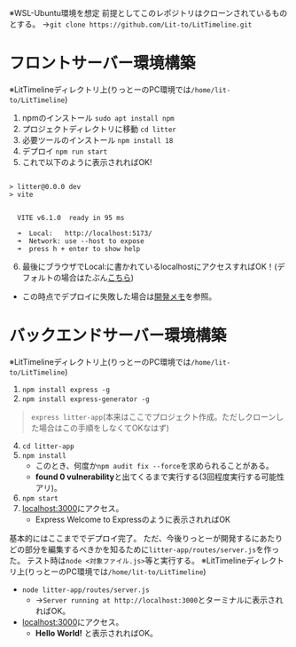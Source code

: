 ※WSL-Ubuntu環境を想定
前提としてこのレポジトリはクローンされているものとする。
→``git clone https://github.com/Lit-to/LitTimeline.git``

# フロントサーバー環境構築
※LitTimelineディレクトリ上(りっとーのPC環境では``/home/lit-to/LitTimeline``)
1.  npmのインストール ``sudo apt install npm``
2.  プロジェクトディレクトリに移動 ``cd litter``
3.  必要ツールのインストール ``npm install 18``
4.  デプロイ ``npm run start``
5.  これで以下のように表示されればOK!
```

> litter@0.0.0 dev
> vite


  VITE v6.1.0  ready in 95 ms

  ➜  Local:   http://localhost:5173/
  ➜  Network: use --host to expose
  ➜  press h + enter to show help
```
6.  最後にブラウザでLocal:に書かれているlocalhostにアクセスすればOK！(デフォルトの場合はたぶん[こちら]( http://localhost:5173 ))

-   この時点でデプロイに失敗した場合は[開発メモ](/note.md)を参照。

# バックエンドサーバー環境構築
※LitTimelineディレクトリ上(りっとーのPC環境では``/home/lit-to/LitTimeline``)
1.  ``npm install express -g``
2.  ``npm install express-generator -g``

> ``express litter-app``(本来はここでプロジェクト作成。ただしクローンした場合はこの手順をしなくてOKなはず)

4.  ``cd litter-app``
5.  ``npm install``
    -  このとき、何度か``npm audit fix --force``を求められることがある。
    -  **found 0 vulnerability**と出てくるまで実行する(3回程度実行する可能性アリ)。
6.  ``npm start``
7.  [localhost:3000](http://localhost:3000)にアクセス。
    -   Express Welcome to Expressのように表示されればOK

基本的にはここまででデプロイ完了。
ただ、今後りっとーが開発するにあたりどの部分を編集するべきかを知るために``litter-app/routes/server.js``を作った。
テスト時は``node <対象ファイル.js>``等と実行する。
※LitTimelineディレクトリ上(りっとーのPC環境では``/home/lit-to/LitTimeline``)
-   ``node litter-app/routes/server.js``
    -   →``Server running at http://localhost:3000``とターミナルに表示されればOK。
-   [localhost:3000](http://localhost:3000)にアクセス。
    -   **Hello World!** と表示されればOK。
